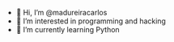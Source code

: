 - 👋 Hi, I’m @madureiracarlos
- 👀 I’m interested in programming and hacking
- 🌱 I’m currently learning Python


<!---
madureiracarlos/madureiracarlos is a ✨ special ✨ repository because its `README.md` (this file) appears on your GitHub profile.
You can click the Preview link to take a look at your changes.
--->
